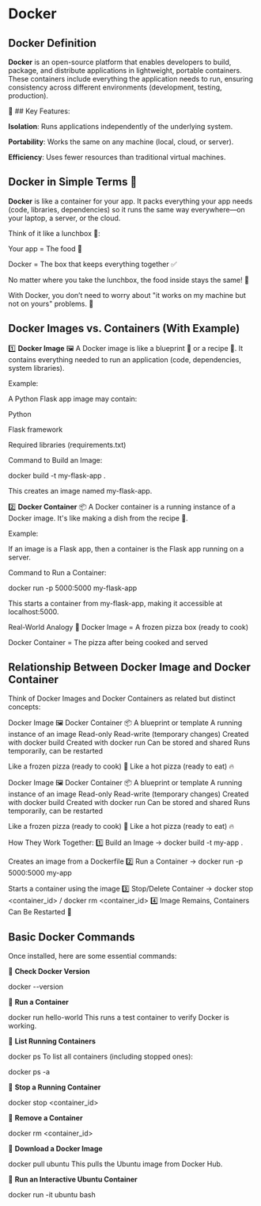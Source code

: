 # Docker

## Docker Definition
**Docker** is an open-source platform that enables developers to build, package, and distribute applications in lightweight, portable containers. These containers include everything the application needs to run, ensuring consistency across different environments (development, testing, production).

🚀 ## Key Features:

**Isolation**: Runs applications independently of the underlying system.

**Portability**: Works the same on any machine (local, cloud, or server).

**Efficiency**: Uses fewer resources than traditional virtual machines.


## Docker in Simple Terms 🐳
**Docker** is like a container for your app. It packs everything your app needs (code, libraries, dependencies) so it runs the same way everywhere—on your laptop, a server, or the cloud.

Think of it like a lunchbox 🍱:

Your app = The food 🍔

Docker = The box that keeps everything together ✅

No matter where you take the lunchbox, the food inside stays the same! 🎯

With Docker, you don’t need to worry about "it works on my machine but not on yours" problems. 🚀



## Docker Images vs. Containers (With Example)
1️⃣ **Docker Image** 🖼️
A Docker image is like a blueprint 📜 or a recipe 🍳. It contains everything needed to run an application (code, dependencies, system libraries).

Example:

A Python Flask app image may contain:

Python

Flask framework

Required libraries (requirements.txt)

Command to Build an Image:

docker build -t my-flask-app .

This creates an image named my-flask-app.

2️⃣ **Docker Container** 📦
A Docker container is a running instance of a Docker image. It's like making a dish from the recipe 🍕.

Example:

If an image is a Flask app, then a container is the Flask app running on a server.

Command to Run a Container:

docker run -p 5000:5000 my-flask-app

This starts a container from my-flask-app, making it accessible at localhost:5000.

Real-World Analogy 🍱
Docker Image = A frozen pizza box (ready to cook)

Docker Container = The pizza after being cooked and served


## Relationship Between Docker Image and Docker Container
Think of Docker Images and Docker Containers as related but distinct concepts:

Docker Image 🖼️	Docker Container 📦
A blueprint or template	A running instance of an image
Read-only	Read-write (temporary changes)
Created with docker build	Created with docker run
Can be stored and shared	Runs temporarily, can be restarted
 
Like a frozen pizza (ready to cook) 🍕	Like a hot pizza (ready to eat) 🔥
 
 Docker Image 🖼️	Docker Container 📦
A blueprint or template	A running instance of an image
Read-only	Read-write (temporary changes)
Created with docker build	Created with docker run
Can be stored and shared	Runs temporarily, can be restarted
 
Like a frozen pizza (ready to cook) 🍕	Like a hot pizza (ready to eat) 🔥
 
 
How They Work Together:
1️⃣ Build an Image → docker build -t my-app .

Creates an image from a Dockerfile
2️⃣ Run a Container → docker run -p 5000:5000 my-app

Starts a container using the image
3️⃣ Stop/Delete Container → docker stop <container_id> / docker rm <container_id>
4️⃣ Image Remains, Containers Can Be Restarted 🚀


## Basic Docker Commands
Once installed, here are some essential commands:

🔹 **Check Docker Version**

docker --version

🔹 **Run a Container**

docker run hello-world
This runs a test container to verify Docker is working.

🔹 **List Running Containers**

docker ps
To list all containers (including stopped ones):

docker ps -a

🔹 **Stop a Running Container**

docker stop <container_id>

🔹 **Remove a Container**

docker rm <container_id>

🔹 **Download a Docker Image**

docker pull ubuntu
This pulls the Ubuntu image from Docker Hub.

🔹 **Run an Interactive Ubuntu Container**

docker run -it ubuntu bash